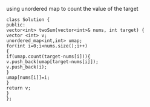 using  unordered map to count the value of the target
​
```
class Solution {
public:
vector<int> twoSum(vector<int>& nums, int target) {
vector <int> v;
unordered_map<int,int> umap;
for(int i=0;i<nums.size();i++)
{
if(umap.count(target-nums[i])){
v.push_back(umap[target-nums[i]]);
v.push_back(i);
}
umap[nums[i]]=i;
}
return v;
}
};
```